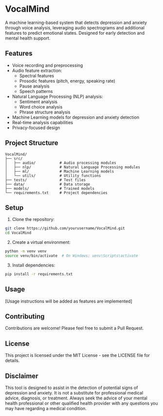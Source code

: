 # VocalMind
 A machine learning-based system that detects depression and anxiety through voice analysis, leveraging audio spectrograms and additional features to predict emotional states. Designed for early detection and mental health support.

## Features

- Voice recording and preprocessing
- Audio feature extraction:
  - Spectral features
  - Prosodic features (pitch, energy, speaking rate)
  - Pause analysis
  - Speech patterns
- Natural Language Processing (NLP) analysis:
  - Sentiment analysis
  - Word choice analysis
  - Phrase structure analysis
- Machine Learning models for depression and anxiety detection
- Real-time analysis capabilities
- Privacy-focused design

## Project Structure

```
VocalMind/
├── src/
│   ├── audio/           # Audio processing modules
│   ├── nlp/             # Natural Language Processing modules
│   ├── ml/              # Machine Learning models
│   └── utils/           # Utility functions
├── tests/               # Test files
├── data/                # Data storage
├── models/              # Trained models
└── requirements.txt     # Project dependencies
```

## Setup

1. Clone the repository:
```bash
git clone https://github.com/yourusername/VocalMind.git
cd VocalMind
```

2. Create a virtual environment:
```bash
python -m venv venv
source venv/bin/activate  # On Windows: venv\Scripts\activate
```

3. Install dependencies:
```bash
pip install -r requirements.txt
```

## Usage

[Usage instructions will be added as features are implemented]

## Contributing

Contributions are welcome! Please feel free to submit a Pull Request.

## License

This project is licensed under the MIT License - see the LICENSE file for details.

## Disclaimer

This tool is designed to assist in the detection of potential signs of depression and anxiety. It is not a substitute for professional medical advice, diagnosis, or treatment. Always seek the advice of your mental health professional or other qualified health provider with any questions you may have regarding a medical condition.
